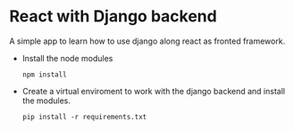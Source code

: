 # React with Django backend
A simple app to learn how to use django along react as fronted framework.

- Install the node modules
    ``````
    npm install
    ``````

- Create a virtual enviroment to work with the django backend and install the modules. 
    `````
    pip install -r requirements.txt
    `````

